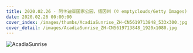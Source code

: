 ```yaml
---
title: 2020.02.26 - 阿卡迪亚国家公园，缅因州 (© emptyclouds/Getty Images)
date: 2020.02.26 00:00:00
cover_index: /images/thumbs/AcadiaSunrise_ZH-CN5619713848_533x300.jpg
cover_detail: /images/AcadiaSunrise_ZH-CN5619713848_1920x1080.jpg
---
```


![AcadiaSunrise](/images/AcadiaSunrise_ZH-CN5619713848_1920x1080.jpg)
